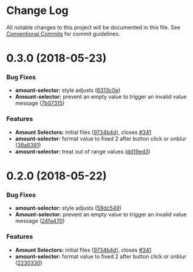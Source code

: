 # Change Log

All notable changes to this project will be documented in this file.
See [Conventional Commits](https://conventionalcommits.org) for commit guidelines.

<a name="0.3.0"></a>
# 0.3.0 (2018-05-23)


### Bug Fixes

* **amount-selector:** style adjusts ([6313c0e](https://github.com/CraveFood/farmblocks/commit/6313c0e))
* **Amount-selector:** prevent an empty value to trigger an invalid value message ([7b07315](https://github.com/CraveFood/farmblocks/commit/7b07315))


### Features

* **Amount Selectors:** initial files ([9734b4d](https://github.com/CraveFood/farmblocks/commit/9734b4d)), closes [#341](https://github.com/CraveFood/farmblocks/issues/341)
* **amount-selector:** format value to fixed 2 after button click or onblur ([38a8381](https://github.com/CraveFood/farmblocks/commit/38a8381))
* **amount-selector:** treat out of range values ([dd19ed3](https://github.com/CraveFood/farmblocks/commit/dd19ed3))




<a name="0.2.0"></a>
# 0.2.0 (2018-05-22)


### Bug Fixes

* **amount-selector:** style adjusts ([59dc549](https://github.com/CraveFood/farmblocks/commit/59dc549))
* **Amount-selector:** prevent an empty value to trigger an invalid value message ([24fa470](https://github.com/CraveFood/farmblocks/commit/24fa470))


### Features

* **Amount Selectors:** initial files ([9734b4d](https://github.com/CraveFood/farmblocks/commit/9734b4d)), closes [#341](https://github.com/CraveFood/farmblocks/issues/341)
* **amount-selector:** format value to fixed 2 after button click or onblur ([2230330](https://github.com/CraveFood/farmblocks/commit/2230330))
